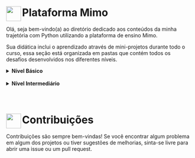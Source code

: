 # <img align="left" width=40 src="https://upload.wikimedia.org/wikipedia/commons/b/be/Mimo_Logo.png"> Plataforma Mimo

Olá, seja bem-vindo(a) ao diretório dedicado aos conteúdos da minha trajetória com Python utilizando a plataforma de ensino Mimo.

Sua didática inclui o aprendizado através de mini-projetos durante todo o curso, essa seção está organizada em pastas que contém todos os desafios desenvolvidos nos diferentes níveis.


<details>
  <summary><b>Nível Básico</b></summary>
  <br>Aqui você encontrará os projetos de nível básico desenvolvidos com a linguagem de programação Python. Para visualizar os notebooks, basta clicar no título que faz referência ao assunto estudado e acompanhar o código:<br><br>
  
  * [Declarando variáveis](https://github.com/lucasferreira-lf00/Python/blob/main/Mimo/01_pythonBasico/01_declarandoVariaveis.ipynb): aprendi como declarar variáveis e usá-las para armazenar diferentes dados. Os projetos incluem um **conversor de quilômetro**, um **interruptor de luz inteligente** e um **rastreador de vendas**;
  * [Comparações](https://github.com/lucasferreira-lf00/Python/blob/main/Mimo/01_pythonBasico/02_comparacoes.ipynb): utilizando operadores de comparação para analisar diferentes tipos de dados. Os projetos incluem um **medidor de frequência cardíaca**, **insights de dados de pesquisa** e **comparação de entradas**;
  * [Condicionais](https://github.com/lucasferreira-lf00/Python/blob/main/Mimo/01_pythonBasico/03_declaracoesCondicionais.ipynb): usando condicionais para criar lógicas de decisão no meu código. Desenvolvi os projetos de **banco de dados de usuários**, **identificando valores discrepantes** e **calculador de tarifas de corrida**;
  * [Loops](https://github.com/lucasferreira-lf00/Python/blob/main/Mimo/01_pythonBasico/04_loop.ipynb): aprendendo a usar loops para controlar a execução de fluxos de trabalho várias vezes. Desenvolvi os projetos de **gerador de cupons**, **calculadora de custos de envio** e **calculadora de juros compostos**;
  * [Listas](https://github.com/lucasferreira-lf00/Python/blob/main/Mimo/01_pythonBasico/05_listas.ipynb): declarando e manipulando listas para desenvolvimento dos projetos de **monitor de valores de ações**, **maior pontuação** e **monitor umidade**;
  * [Manipulação de strings](https://github.com/lucasferreira-lf00/Python/blob/main/Mimo/01_pythonBasico/06_manipulacaoStrings.ipynb): manipulando strings para desenvolvimento dos projetos de **calculadora de gorjetas**, **dados de jogo** e **transformador de DNA em RNA**.

</details><br>

<details>
  <summary><b>Nível Intermediário</b></summary>
  <br>Aqui você encontrará os projetos de nível intermediário desenvolvidos com a linguagem de programação Python. Para visualizar os notebooks, basta clicar no título que faz referência ao assunto estudado e acompanhar o código:<br>

</details><br><br>

# <img align="left" width=40 src="https://i.postimg.cc/9XGKGFSN/contribution-icon-17-removebg-preview.png"> Contribuições

Contribuições são sempre bem-vindas! Se você encontrar algum problema em algum dos projetos ou tiver sugestões de melhorias, sinta-se livre para abrir uma issue ou um pull request.
